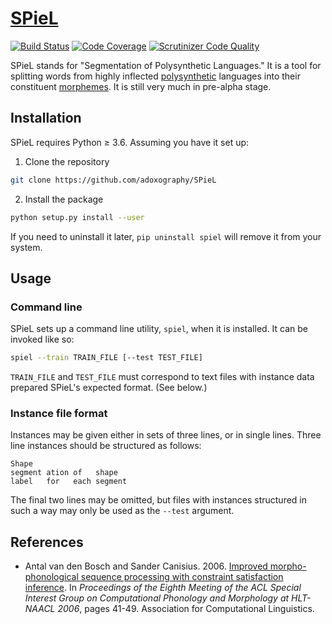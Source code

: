 # [SPieL](https://github.com/adoxography/SPieL)

[![Build Status](https://scrutinizer-ci.com/g/adoxography/SPieL/badges/build.png?b=master)](https://scrutinizer-ci.com/g/adoxography/SPieL/build-status/master)
[![Code Coverage](https://scrutinizer-ci.com/g/adoxography/SPieL/badges/coverage.png?b=master)](https://scrutinizer-ci.com/g/adoxography/SPieL/?branch=master)
[![Scrutinizer Code Quality](https://scrutinizer-ci.com/g/adoxography/SPieL/badges/quality-score.png?b=master)](https://scrutinizer-ci.com/g/adoxography/SPieL/?branch=master)

SPieL stands for "Segmentation of Polysynthetic Languages." It is a tool for splitting words from highly inflected [polysynthetic](https://en.wikipedia.org/wiki/Polysynthetic_language) languages into their constituent [morphemes](https://en.wikipedia.org/wiki/Morpheme). It is still very much in pre-alpha stage.

## Installation
SPieL requires Python &ge; 3.6. Assuming you have it set up:
1. Clone the repository

```bash
git clone https://github.com/adoxography/SPieL
```

2. Install the package

```bash
python setup.py install --user
```

If you need to uninstall it later, `pip uninstall spiel` will remove it from your system.

## Usage

### Command line
SPieL sets up a command line utility, `spiel`, when it is installed. It can be invoked like so:

```bash
spiel --train TRAIN_FILE [--test TEST_FILE]
```

`TRAIN_FILE` and `TEST_FILE` must correspond to text files with instance data prepared SPieL's expected format. (See below.)

### Instance file format
Instances may be given either in sets of three lines, or in single lines. Three line instances should be structured as follows:

```
Shape
segment ation of   shape
label   for   each segment
```

The final two lines may be omitted, but files with instances structured in such a way may only be used as the `--test` argument.

## References
* Antal van den Bosch and Sander Canisius. 2006. [Improved morpho-phonological sequence processing with constraint satisfaction inference](http://aclweb.org/anthology/W06-3206). In *Proceedings of the Eighth Meeting of the ACL Special Interest Group on Computational Phonology and Morphology at HLT-NAACL 2006*, pages 41-49. Association for Computational Linguistics.
